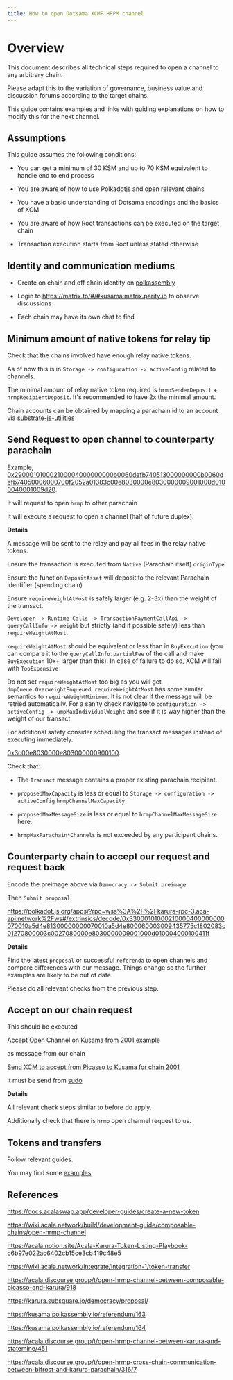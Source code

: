 ```yaml
---
title: How to open Dotsama XCMP HRPM channel
---
```


# Overview 

This document describes all technical steps required to open a channel to any arbitrary chain.

Please adapt this to the variation of governance, business value and discussion forums according to the target chains.

This guide contains examples and links with guiding explanations on how to modify this for the next channel.

## Assumptions

This guide assumes the following conditions:
- You can get a minimum of 30 KSM and up to 70 KSM equivalent to handle end to end process

- You are aware of how to use Polkadotjs and open relevant chains

- You have a basic understanding of Dotsama encodings and the basics of XCM

- You are aware of how Root transactions can be executed on the target chain

- Transaction execution starts from Root unless stated otherwise

## Identity and communication mediums


- Create on chain and off chain identity on [polkassembly] 

- Login to https://matrix.to/#/#kusama:matrix.parity.io to observe discussions

- Each chain may have its own chat to find


## Minimum amount of native tokens for relay tip


Check that the chains involved have enough relay native tokens.

As of now this is in `Storage -> configuration -> activeConfig`  related to channels.

The minimal amount of relay native token required is `hrmpSenderDeposit` + `hrmpRecipientDeposit`. It's recommended to have 2x the minimal amount.

Chain accounts can be obtained by mapping a parachain id to an account via [substrate-js-utilities] 


## Send Request to open channel to counterparty parachain

Example, [0x290001010002100004000000000b0060defb740513000000000b0060defb74050006000700f2052a01383c00e8030000e8030000009001000d0100040001009d20](https://polkadot.js.org/apps/?rpc=wss%3A%2F%2Fpicasso-rpc.composable.finance#/extrinsics/decode/0x290001010002100004000000000b0060defb740513000000000b0060defb74050006000700f2052a01383c00e8030000e8030000009001000d0100040001009d20).

It will request to open `hrmp` to other parachain

It will execute a request to open a channel (half of future duplex).

**Details**

A message will be sent to the relay and pay all fees in the relay native tokens.

Ensure the transaction is executed from `Native` (Parachain itself) `originType`
 
Ensure the function `DepositAsset` will deposit to the relevant Parachain identifier (spending chain)

Ensure `requireWeightAtMost` is safely larger (e.g. 2-3x) than the weight of the transact.

`Developer -> Runtime Calls -> TransactionPaymentCallApi -> queryCallInfo -> weight`
but strictly (and if possible safely) less than `requireWeightAtMost`.

`requireWeightAtMost` should be equivalent or less than in `BuyExecution` (you can compare it to the `queryCallInfo.partialFee` of the call and make `BuyExecution` 10x+ larger than this). In case of failure to do so, XCM will fail with `TooExpensive`

Do not set `requireWeightAtMost` too big as you will get `dmpQueue.OverweightEnqueued`. `requireWeightAtMost` has some similar semantics to `requireWeightMinimum`. It is not clear if the message will be retried automatically. For a sanity check navigate to `configuration -> activeConfig -> umpMaxIndividualWeight` and see if it is way higher than the weight of our transact.

For additional safety consider scheduling the transact messages instead of executing immediately.

[0x3c00e8030000e803000000900100](https://polkadot.js.org/apps/?rpc=wss%3A%2F%2Fkusama-rpc.polkadot.io#/extrinsics/decode/0x3c00e8030000e803000000900100).

Check that: 

- The `Transact` message contains a proper existing parachain recipient.

- `proposedMaxCapacity` is less or equal to `Storage -> configuration -> activeConfig` `hrmpChannelMaxCapacity`

- `proposedMaxMessageSize` is less or equal to `hrmpChannelMaxMessageSize` here.

- `hrmpMaxParachain*Channels` is not exceeded by any participant chains.
## Counterparty chain to accept our request and request back

Encode the preimage above via `Democracy -> Submit preimage`.

Then `Submit proposal`.

https://polkadot.js.org/apps/?rpc=wss%3A%2F%2Fkarura-rpc-3.aca-api.network%2Fws#/extrinsics/decode/0x33000101000210000400000000070010a5d4e81300000000070010a5d4e800060003009435775c1802083c01270800003c0027080000e8030000009001000d010004000100411f

**Details** 

Find the latest `proposal` or successful `referenda` to open channels and compare differences with our message. Things change so the further examples are likely to be out of date.

Please do all relevant checks from the previous step.

## Accept on our chain request

This should be executed

[Accept Open Channel on Kusama from 2001 example](https://polkadot.js.org/apps/?rpc=wss%3A%2F%2Fkusama.api.onfinality.io%2Fpublic-ws#/extrinsics/decode/0x3c01d1070000)

as message from our chain 

[Send XCM to accept from Picasso to Kusama for chain 2001](https://polkadot.js.org/apps/?rpc=wss%3A%2F%2Fpicasso-rpc.composable.finance#/extrinsics/decode/0x2900010100020c000400000000070010a5d4e81300000000070010a5d4e80006010700e8764817183c01d0070000)

it must be send from [sudo](ttps://polkadot.js.org/apps/?rpc=wss%3A%2F%2Fpicasso-rpc.composable.finance#/extrinsics/decode/0x020029000101000210000400000000070010a5d4e81300000000070010a5d4e80006010700e8764817183c01d10700000d0100040001009d20)


**Details**

All relevant check steps similar to before do apply.

Additionally check that there is `hrmp` open channel request to us.

## Tokens and transfers

Follow relevant guides.

You may find some [examples](./xcm-examples.md)

[polkassembly]:https://parachains.polkassembly.io/

[karura-gov]: https://karura.subsquare.io/democracy/

[substrate-js-utilities]: https://www.shawntabrizi.com/substrate-js-utilities

[moonbeam]: (https://docs.moonbeam.network/builders/xcm/xc-integration/)


## References

https://docs.acalaswap.app/developer-guides/create-a-new-token

https://wiki.acala.network/build/development-guide/composable-chains/open-hrmp-channel

https://acala.notion.site/Acala-Karura-Token-Listing-Playbook-c6b97e022ac6402cb15ce3cb419c48e5

https://wiki.acala.network/integrate/integration-1/token-transfer

https://acala.discourse.group/t/open-hrmp-channel-between-composable-picasso-and-karura/918

https://karura.subsquare.io/democracy/proposal/

https://kusama.polkassembly.io/referendum/163

https://kusama.polkassembly.io/referendum/164

https://acala.discourse.group/t/open-hrmp-channel-between-karura-and-statemine/451

https://acala.discourse.group/t/open-hrmp-cross-chain-communication-between-bifrost-and-karura-parachain/316/7
